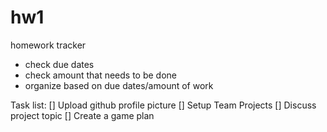 # hw1
homework tracker

* check due dates
* check amount that needs to be done
* organize based on due dates/amount of work

Task list:
[] Upload github profile picture
[] Setup Team Projects
[] Discuss project topic
[] Create a game plan